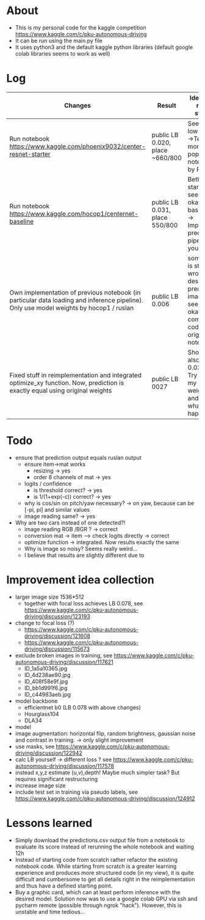 

# About

- This is my personal code for the kaggle competition https://www.kaggle.com/c/pku-autonomous-driving
- It can be run using the main.py file
- It uses python3 and the default kaggle python libraries (default google colab libraries seems to work as well)

# Log

| Changes                                                      | Result                          | Ideas for next steps                                         |
| ------------------------------------------------------------ | ------------------------------- | ------------------------------------------------------------ |
| Run notebook https://www.kaggle.com/phoenix9032/center-resnet-starter | public LB 0.020, place ~660/800 | Seems low place ->Test more popular notebook by Rusian       |
| Run notebook https://www.kaggle.com/hocop1/centernet-baseline | public LB 0.031, place 550/800  | Better start, seems okay as a baseline. -> Implement prediction pipeline yourself |
| Own implementation of previous notebook (in particular data loading and inference pipeline). Only use model weights by hocop1 / ruslan | public LB 0.006                 | something is still wrong, despite predicted images seem okay :/ -> compare code to original notebook |
| Fixed stuff in reimplementation and integrated optimize_xy function. Now, prediction is exactly equal using original weights | public LB 0027                  | Should also score 0.031 ?  -> Try with my weights and see what happens |

# Todo
- ensure that prediction output equals ruslan output
  - ensure item->mat works 
    - resizing -> yes
    - order 8 channels of mat -> yes
  - logits / confidence 
    - is threshold correct? -> yes
    - is 1/(1+exp(-c)) correct? -> yes
  - why is cos/sin on pitch/yaw necessary?
    -> on yaw, because can be [-pi, pi] and similar values
  - image reading same? -> yes
- Why are two cars instead of one detected?!
  - image reading RGB /BGR ? -> correct
  - conversion mat -> item --> check logits directly -> correct
  - optimize function -> integrated. Now results exactly the same
  - Why is image so noisy? Seems really weird... 
  - I believe that results are slightly different due to 
# Improvement idea collection
- larger image size 1536*512
  - together with focal loss achieves LB 0.078, see https://www.kaggle.com/c/pku-autonomous-driving/discussion/123193
- change to focal loss (?)
  - https://www.kaggle.com/c/pku-autonomous-driving/discussion/121608
  - https://www.kaggle.com/c/pku-autonomous-driving/discussion/115673
- exclude broken images in training, see https://www.kaggle.com/c/pku-autonomous-driving/discussion/117621
  - ID_1a5a10365.jpg
  - ID_4d238ae90.jpg
  - ID_408f58e9f.jpg
  - ID_bb1d991f6.jpg
  - ID_c44983aeb.jpg
- model backbone
  - efficientnet b0 (LB 0.078 with above changes)
  - Hourglass104
  - DLA34
- model 
- image augmentation: horizontal flip, random brightness, gaussian noise and contrast in training. -> only slight improvement
- use masks, see https://www.kaggle.com/c/pku-autonomous-driving/discussion/122942
- calc LB yourself -> different loss ? see https://www.kaggle.com/c/pku-autonomous-driving/discussion/117578
- instead x,y,z estimate (u,v),depth! Maybe much simpler task? But requires significant restructuring
- increase image size
- include test set in training via pseudo labels, see https://www.kaggle.com/c/pku-autonomous-driving/discussion/124912



# Lessons learned

- Simply download the predictions.csv output file from a notebook to evaluate its score instead of rerunning the whole notebook and waiting 12h
- Instead of starting code from scratch rather refactor the existing notebook code. While starting from scratch is a greater learning experience and produces more structured code (in my view), it is quite difficult and cumbersome to get all details right in the reimplementation and thus have a defined starting point.
- Buy a graphic card, which can at least perform inference with the desired model. Solution now was to use a google colab GPU via ssh and pycharm remote (possible through ngrok "hack"). However, this is unstable and time tedious...